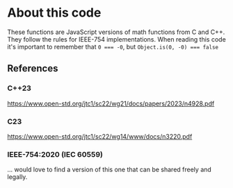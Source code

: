 # About this code

These functions are JavaScript versions of math functions from C and C++. They follow the rules for IEEE-754 implementations. When reading this code it's important to remember that `0 === -0`, but `Object.is(0, -0) === false`

## References
### C++23
https://www.open-std.org/jtc1/sc22/wg21/docs/papers/2023/n4928.pdf
### C23
https://www.open-std.org/jtc1/sc22/wg14/www/docs/n3220.pdf
### IEEE-754:2020 (IEC 60559)
... would love to find a version of this one that can be shared freely and legally.

